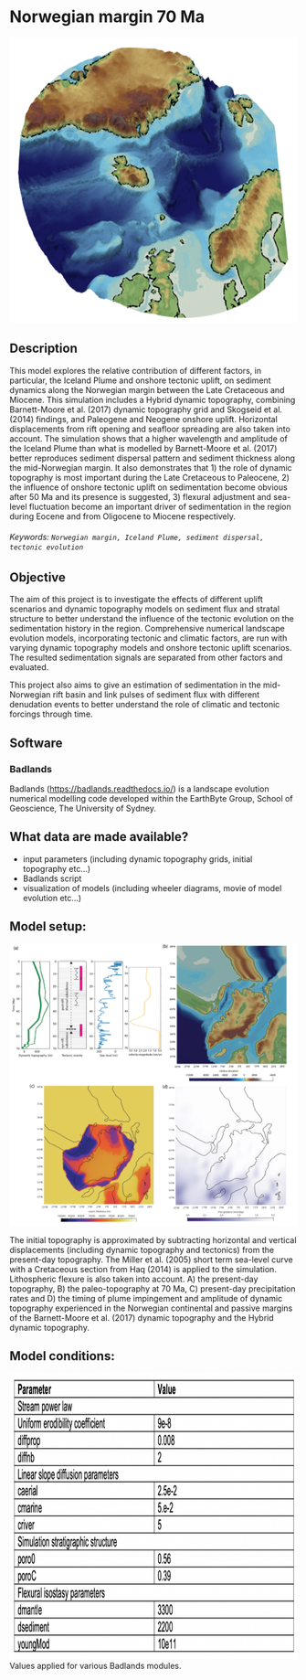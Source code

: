 # Norwegian margin 70 Ma

<img src="images/cover_image.png" width="800" height="500"/>

## Description
This model explores the relative contribution of different factors, in particular, the Iceland Plume and onshore tectonic uplift, on sediment dynamics along the Norwegian margin between the Late Cretaceous and Miocene. This simulation includes a Hybrid dynamic topography, combining Barnett-Moore et al. (2017) dynamic topography grid and Skogseid et al. (2014) findings, and Paleogene and Neogene onshore uplift. Horizontal displacements from rift opening and seafloor spreading are also taken into account. The simulation shows that a higher wavelength and amplitude of the Iceland Plume than what is modelled by Barnett-Moore et al. (2017) better reproduces sediment dispersal pattern and sediment thickness along the mid-Norwegian margin. It also demonstrates that 1) the role of dynamic topography is most important during the Late Cretaceous to Paleocene, 2) the influence of onshore tectonic uplift on sedimentation become obvious after 50 Ma and its presence is suggested, 3) flexural adjustment and sea-level fluctuation become an important driver of sedimentation in the region during Eocene and from Oligocene to Miocene respectively.

###### Keywords: `Norwegian margin, Iceland Plume, sediment dispersal, tectonic evolution`

## Objective
The aim of this project is to investigate the effects of different uplift scenarios and dynamic topography models on sediment flux and stratal structure to better understand the influence of the tectonic evolution on the sedimentation history in the region. Comprehensive numerical landscape evolution models, incorporating tectonic and climatic factors, are run with varying dynamic topography models and onshore tectonic uplift scenarios. The resulted sedimentation signals are separated from other factors and evaluated.

This project also aims to give an estimation of sedimentation in the mid-Norwegian rift basin and link pulses of sediment flux with different denudation events to better understand the role of climatic and tectonic forcings through time.


## Software
### Badlands
Badlands (https://badlands.readthedocs.io/) is a landscape evolution numerical modelling code developed within the EarthByte Group, School of Geoscience, The University of Sydney.


## What data are made available?
- input parameters (including dynamic topography grids, initial topography etc...)
- Badlands script
- visualization of models (including wheeler diagrams, movie of model evolution etc...)


## Model setup:
<img src="images/Norwegian_Setup.png"/>

The initial topography is approximated by subtracting horizontal and vertical displacements (including dynamic topography and tectonics) from the present-day topography. The Miller et al. (2005) short term sea-level curve with a Cretaceous section from Haq (2014) is applied to the simulation. Lithospheric flexure is also taken into account. A) the present-day topography, B) the paleo-topography at 70 Ma, C) present-day precipitation rates and D) the timing of plume impingement and amplitude of dynamic topography experienced in the Norwegian continental and passive margins of the Barnett-Moore et al. (2017) dynamic topography and the Hybrid dynamic topography.


## Model conditions:
<img src="images/Norwegina_conditions.png" width="800" height="500"/>
Values applied for various Badlands modules.
